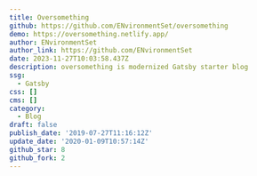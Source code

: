 ```yaml
---
title: Oversomething
github: https://github.com/ENvironmentSet/oversomething
demo: https://oversomething.netlify.app/
author: ENvironmentSet
author_link: https://github.com/ENvironmentSet
date: 2023-11-27T10:03:58.437Z
description: oversomething is modernized Gatsby starter blog
ssg:
  - Gatsby
css: []
cms: []
category:
  - Blog
draft: false
publish_date: '2019-07-27T11:16:12Z'
update_date: '2020-01-09T10:57:14Z'
github_star: 8
github_fork: 2
---
```

